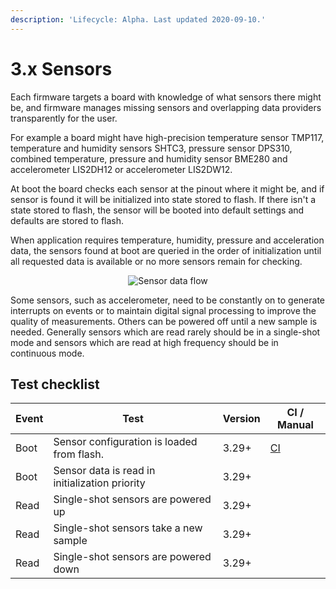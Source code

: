```yaml
---
description: 'Lifecycle: Alpha. Last updated 2020-09-10.'
---
```


# 3.x Sensors

Each firmware targets a board with knowledge of what sensors there might be, and firmware manages missing sensors and overlapping data providers transparently for the user.&#x20;

For example a board might have high-precision temperature sensor TMP117, temperature and humidity sensors SHTC3, pressure sensor DPS310, combined temperature, pressure and humidity sensor BME280 and accelerometer LIS2DH12 or accelerometer LIS2DW12.&#x20;

At boot the board checks each sensor at the pinout where it might be, and if sensor is found it will be initialized into state stored to flash. If there isn't a state stored to flash, the sensor will be booted into default settings and defaults are stored to flash.&#x20;

When application requires temperature, humidity, pressure and acceleration data, the sensors found at boot are queried in the order of initialization until all requested data is available or no more sensors remain for checking.

<div align="center">

<img src="../../.gitbook/assets/sensor_data_flow.png" alt="Sensor data flow">

</div>

Some sensors, such as accelerometer, need to be constantly on to generate interrupts on events or to maintain digital signal processing to improve the quality of measurements. Others can be powered off until a new sample is needed. Generally sensors which are read rarely should be in a single-shot mode and sensors which are read at high frequency should be in continuous mode.&#x20;

## Test checklist

| Event | Test                                           | Version | CI / Manual                                                                                                                |
| ----- | ---------------------------------------------- | ------- | -------------------------------------------------------------------------------------------------------------------------- |
| Boot  | Sensor configuration is loaded from flash.     | 3.29+   | [CI](https://github.com/ruuvi/ruuvi.firmware.c/blob/9d8a7a862be9ad6ac6ab3676c55f873f6ba2d0a7/test/test\_app\_sensor.c#L63) |
| Boot  | Sensor data is read in initialization priority | 3.29+   |                                                                                                                            |
| Read  | Single-shot sensors are powered up             | 3.29+   |                                                                                                                            |
| Read  | Single-shot sensors take a new sample          | 3.29+   |                                                                                                                            |
| Read  | Single-shot sensors are powered down           | 3.29+   |                                                                                                                            |
